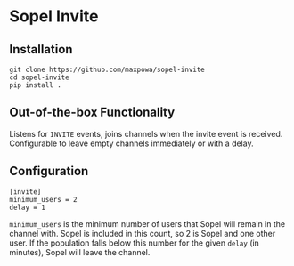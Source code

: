 # Sopel Invite

## Installation

```
git clone https://github.com/maxpowa/sopel-invite
cd sopel-invite
pip install .
```

## Out-of-the-box Functionality

Listens for `INVITE` events, joins channels when the invite event is received. Configurable to leave empty channels immediately or with a delay.

## Configuration

```
[invite]
minimum_users = 2
delay = 1
```

`minimum_users` is the minimum number of users that Sopel will remain in the channel with. Sopel is included in this count, so 2 is Sopel and one other user. If the population falls below this number for the given `delay` (in minutes), Sopel will leave the channel.
